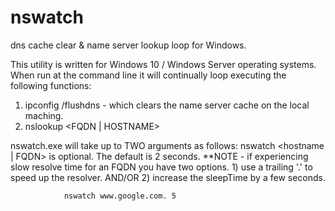 # nswatch
dns cache clear &amp; name server lookup loop for Windows.

This utility is written for Windows 10 / Windows Server operating systems.
When run at the command line it will continually loop executing the following functions:
  
  1) ipconfig /flushdns - which clears the name server cache on the local maching.
  2) nslookup <FQDN | HOSTNAME> <sleep seconds>
  

nswatch.exe will take up to TWO arguments as follows: 
         nswatch <hostname | FQDN> <sleep seconds>
              <sleep seconds> is optional. The default is 2 seconds.
              **NOTE - if experiencing slow resolve time for an FQDN you have two options.
                1) use a trailing '.' to speed up the resolver.
                AND/OR
                2) increase the sleepTime by a few seconds.
                
                nswatch www.google.com. 5
                
                
